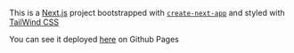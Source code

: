 This is a [Next.js](https://nextjs.org/) project bootstrapped with [`create-next-app`](https://github.com/vercel/next.js/tree/canary/packages/create-next-app) and styled with [TailWind CSS](https://tailwindcss.com/)

You can see it deployed [here](https://dpang1999.github.io/resume-site/) on Github Pages
